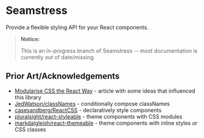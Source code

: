 # Seamstress

Provide a flexible styling API for your React components.

> 
> **Notice:**
> 
> This is an in-progress branch of Seamstress -- most documentation is currently out of date/missing.
> 

## Prior Art/Acknowledgements

- [Modularise CSS the React Way](https://medium.com/@jviereck/modularise-css-the-react-way-1e817b317b04) - article with some ideas that influenced this library
- [JedWatson/classNames](https://github.com/JedWatson/classnames) - conditionally compose classNames
- [casesandberg/ReactCSS](https://github.com/casesandberg/reactcss) - declaratively style components
- [pluralsight/react-styleable](https://github.com/pluralsight/react-styleable) - theme components with CSS modules
- [markdalgleish/react-themeable](https://github.com/markdalgleish/react-themeable) - theme components with inline styles *or* CSS classes